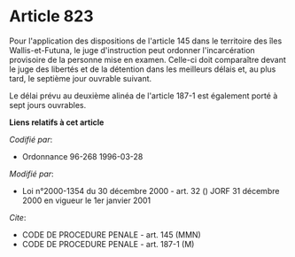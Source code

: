 # Article 823

Pour l'application des dispositions de l'article 145 dans le territoire des îles Wallis-et-Futuna, le juge d'instruction peut
ordonner l'incarcération provisoire de la personne mise en examen. Celle-ci doit comparaître devant le juge des libertés et
de la détention dans les meilleurs délais et, au plus tard, le septième jour ouvrable suivant.

Le délai prévu au deuxième alinéa de l'article 187-1 est également porté à sept jours ouvrables.

**Liens relatifs à cet article**

_Codifié par_:

  - Ordonnance 96-268 1996-03-28

_Modifié par_:

  - Loi n°2000-1354 du 30 décembre 2000 - art. 32 () JORF 31 décembre 2000 en vigueur le 1er janvier 2001

_Cite_:

  - CODE DE PROCEDURE PENALE - art. 145 (MMN)
  - CODE DE PROCEDURE PENALE - art. 187-1 (M)
